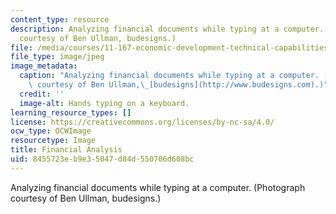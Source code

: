```yaml
---
content_type: resource
description: Analyzing financial documents while typing at a computer. (Photograph
  courtesy of Ben Ullman, budesigns.)
file: /media/courses/11-167-economic-development-technical-capabilities-spring-2004/8455723eb9e35047d84d550706d608bc_11-167s04.jpg
file_type: image/jpeg
image_metadata:
  caption: "Analyzing financial documents while typing at a computer. (Photograph\
    \ courtesy of Ben Ullman,\_[budesigns](http://www.budesigns.com).)"
  credit: ''
  image-alt: Hands typing on a keyboard.
learning_resource_types: []
license: https://creativecommons.org/licenses/by-nc-sa/4.0/
ocw_type: OCWImage
resourcetype: Image
title: Financial Analysis
uid: 8455723e-b9e3-5047-d84d-550706d608bc
---
```

Analyzing financial documents while typing at a computer. (Photograph courtesy of Ben Ullman, budesigns.)
